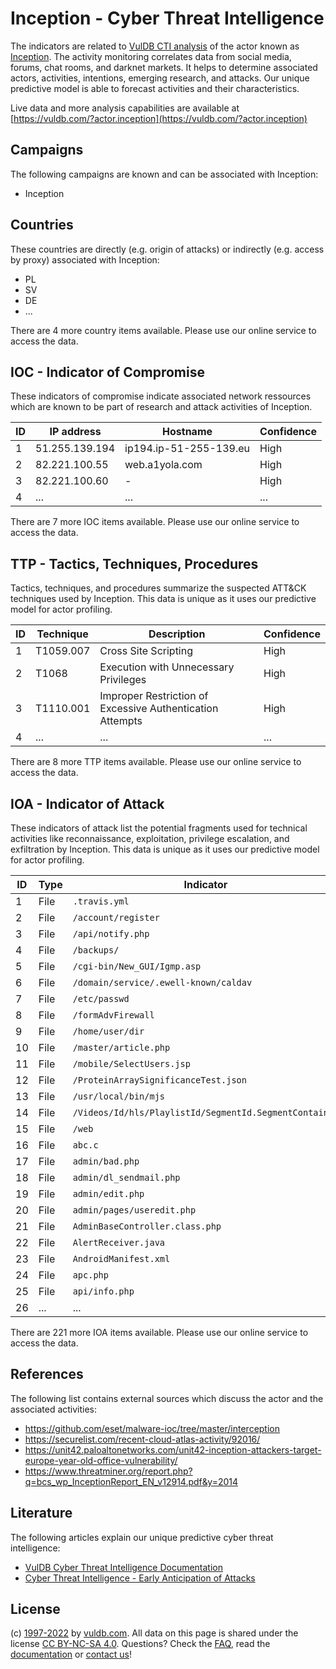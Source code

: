 # Inception - Cyber Threat Intelligence

The indicators are related to [VulDB CTI analysis](https://vuldb.com/?kb.cti) of the actor known as [Inception](https://vuldb.com/?actor.inception). The activity monitoring correlates data from social media, forums, chat rooms, and darknet markets. It helps to determine associated actors, activities, intentions, emerging research, and attacks. Our unique predictive model is able to forecast activities and their characteristics.

Live data and more analysis capabilities are available at [https://vuldb.com/?actor.inception](https://vuldb.com/?actor.inception)

## Campaigns

The following campaigns are known and can be associated with Inception:

* Inception

## Countries

These countries are directly (e.g. origin of attacks) or indirectly (e.g. access by proxy) associated with Inception:

* PL
* SV
* DE
* ...

There are 4 more country items available. Please use our online service to access the data.

## IOC - Indicator of Compromise

These indicators of compromise indicate associated network ressources which are known to be part of research and attack activities of Inception.

ID | IP address | Hostname | Confidence
-- | ---------- | -------- | ----------
1 | 51.255.139.194 | ip194.ip-51-255-139.eu | High
2 | 82.221.100.55 | web.a1yola.com | High
3 | 82.221.100.60 | - | High
4 | ... | ... | ...

There are 7 more IOC items available. Please use our online service to access the data.

## TTP - Tactics, Techniques, Procedures

Tactics, techniques, and procedures summarize the suspected ATT&CK techniques used by Inception. This data is unique as it uses our predictive model for actor profiling.

ID | Technique | Description | Confidence
-- | --------- | ----------- | ----------
1 | T1059.007 | Cross Site Scripting | High
2 | T1068 | Execution with Unnecessary Privileges | High
3 | T1110.001 | Improper Restriction of Excessive Authentication Attempts | High
4 | ... | ... | ...

There are 8 more TTP items available. Please use our online service to access the data.

## IOA - Indicator of Attack

These indicators of attack list the potential fragments used for technical activities like reconnaissance, exploitation, privilege escalation, and exfiltration by Inception. This data is unique as it uses our predictive model for actor profiling.

ID | Type | Indicator | Confidence
-- | ---- | --------- | ----------
1 | File | `.travis.yml` | Medium
2 | File | `/account/register` | High
3 | File | `/api/notify.php` | High
4 | File | `/backups/` | Medium
5 | File | `/cgi-bin/New_GUI/Igmp.asp` | High
6 | File | `/domain/service/.ewell-known/caldav` | High
7 | File | `/etc/passwd` | Medium
8 | File | `/formAdvFirewall` | High
9 | File | `/home/user/dir` | High
10 | File | `/master/article.php` | High
11 | File | `/mobile/SelectUsers.jsp` | High
12 | File | `/ProteinArraySignificanceTest.json` | High
13 | File | `/usr/local/bin/mjs` | High
14 | File | `/Videos/Id/hls/PlaylistId/SegmentId.SegmentContainer` | High
15 | File | `/web` | Low
16 | File | `abc.c` | Low
17 | File | `admin/bad.php` | High
18 | File | `admin/dl_sendmail.php` | High
19 | File | `admin/edit.php` | High
20 | File | `admin/pages/useredit.php` | High
21 | File | `AdminBaseController.class.php` | High
22 | File | `AlertReceiver.java` | High
23 | File | `AndroidManifest.xml` | High
24 | File | `apc.php` | Low
25 | File | `api/info.php` | Medium
26 | ... | ... | ...

There are 221 more IOA items available. Please use our online service to access the data.

## References

The following list contains external sources which discuss the actor and the associated activities:

* https://github.com/eset/malware-ioc/tree/master/interception
* https://securelist.com/recent-cloud-atlas-activity/92016/
* https://unit42.paloaltonetworks.com/unit42-inception-attackers-target-europe-year-old-office-vulnerability/
* https://www.threatminer.org/report.php?q=bcs_wp_InceptionReport_EN_v12914.pdf&y=2014

## Literature

The following articles explain our unique predictive cyber threat intelligence:

* [VulDB Cyber Threat Intelligence Documentation](https://vuldb.com/?kb.cti)
* [Cyber Threat Intelligence - Early Anticipation of Attacks](https://www.scip.ch/en/?labs.20201022)

## License

(c) [1997-2022](https://vuldb.com/?kb.changelog) by [vuldb.com](https://vuldb.com/?kb.about). All data on this page is shared under the license [CC BY-NC-SA 4.0](https://creativecommons.org/licenses/by-nc-sa/4.0/). Questions? Check the [FAQ](https://vuldb.com/?kb.faq), read the [documentation](https://vuldb.com/?kb) or [contact us](https://vuldb.com/?contact)!
